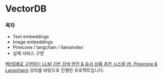 # VectorDB

### 목차
- Text embeddings
- Image embeddings
- Pinecone / langchain / llamaindex
- 실제 서비스 구현

[벡터DB로 구현하는 LLM 기반 검색 엔진 & 유사 상품 추천 시스템 (ft. Pinecone & Langchain)](https://fastcampus.co.kr/data_online_vector) 강의를 바탕으로 진행한 프로젝트입니다.
